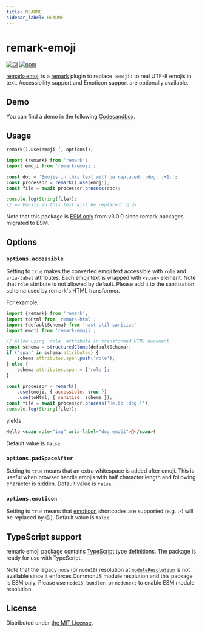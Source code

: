 ```yaml
---
title: README
sidebar_label: README
---
```

remark-emoji
============
[![CI][ci-badge]][ci]
[![npm][npm-badge]][npm]

[remark-emoji][npm] is a [remark](https://github.com/remarkjs/remark) plugin to replace `:emoji:` to real UTF-8
emojis in text. Accessibility support and Emoticon support are optionally available.

## Demo

You can find a demo in the following [Codesandbox](https://codesandbox.io/s/remark-emoji-example-osvyi).

## Usage

```
remark().use(emoji [, options]);
```

```javascript
import {remark} from 'remark';
import emoji from 'remark-emoji';

const doc = 'Emojis in this text will be replaced: :dog: :+1:';
const processor = remark().use(emoji);
const file = await processor.process(doc);

console.log(String(file));
// => Emojis in this text will be replaced: 🐶 👍
```

Note that this package is [ESM only][esm-only] from v3.0.0 since remark packages migrated to ESM.

## Options

### `options.accessible`

Setting to `true` makes the converted emoji text accessible with `role` and `aria-label` attributes. Each emoji
text is wrapped with `<span>` element. Note that `role` attribute is not allowed by default. Please add it to
the sanitization schema used by remark's HTML transformer.

For example,

```javascript
import {remark} from 'remark';
import toHtml from 'remark-html';
import {defaultSchema} from 'hast-util-sanitize'
import emoji from 'remark-emoji';

// Allow using `role` attribute in transformed HTML document
const schema = structuredClone(defaultSchema);
if ('span' in schema.attributes) {
    schema.attributes.span.push('role');
} else {
    schema.attributes.span = ['role'];
}

const processor = remark()
    .use(emoji, { accessible: true })
    .use(toHtml, { sanitize: schema });
const file = await processor.process('Hello :dog:!');
console.log(String(file));
```

yields

```html
Hello <span role="img" aria-label="dog emoji">🐶</span>!
```

Default value is `false`.

### `options.padSpaceAfter`

Setting to `true` means that an extra whitespace is added after emoji.
This is useful when browser handle emojis with half character length and following character is hidden.
Default value is `false`.

### `options.emoticon`

Setting to `true` means that [emoticon](https://www.npmjs.com/package/emoticon) shortcodes are supported (e.g. :-)
will be replaced by 😃). Default value is `false`.

## TypeScript support

remark-emoji package contains [TypeScript](https://www.typescriptlang.org/) type definitions. The package is ready
for use with TypeScript.

Note that the legacy `node` (or `node10`) resolution at [`moduleResolution`](https://www.typescriptlang.org/tsconfig#moduleResolution)
is not available since it enforces CommonJS module resolution and this package is ESM only. Please use `node16`,
`bundler`, or `nodenext` to enable ESM module resolution.

## License

Distributed under [the MIT License](LICENSE).



[ci-badge]: https://github.com/rhysd/remark-emoji/workflows/CI/badge.svg?branch=master&event=push
[ci]: https://github.com/rhysd/remark-emoji/actions?query=workflow%3ACI
[npm-badge]: https://badge.fury.io/js/remark-emoji.svg
[npm]: https://www.npmjs.com/package/remark-emoji
[esm-only]: https://gist.github.com/sindresorhus/a39789f98801d908bbc7ff3ecc99d99c

